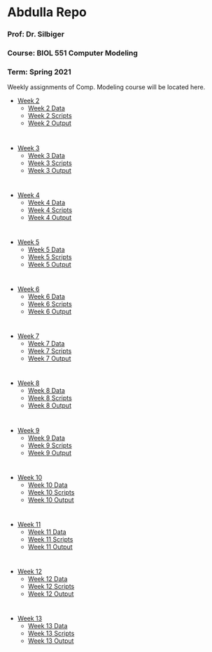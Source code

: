 # Abdulla Repo
### Prof: Dr. Silbiger
### Course: BIOL 551 Computer Modeling
### Term: Spring 2021
Weekly assignments of Comp. Modeling course will be located here. 
 * [Week 2](https://github.com/Biol551-CSUN/Abdulla/tree/main/Week_2)
   * [Week 2 Data](https://github.com/Biol551-CSUN/Abdulla/tree/main/Week_2/Data)
   * [Week 2 Scripts](https://github.com/Biol551-CSUN/Abdulla/tree/main/Week_2/Scripts)
   * [Week 2 Output](https://github.com/Biol551-CSUN/Abdulla/tree/main/Week_2/Output)
#
 * [Week 3](https://github.com/Biol551-CSUN/Abdulla/tree/main/Week_3)
   * [Week 3 Data](https://github.com/Biol551-CSUN/Abdulla/tree/main/Week_3/Data)
   * [Week 3 Scripts](https://github.com/Biol551-CSUN/Abdulla/tree/main/Week_3/Scripts)
   * [Week 3 Output](https://github.com/Biol551-CSUN/Abdulla/tree/main/Week_3/Output)
#
 * [Week 4](https://github.com/Biol551-CSUN/Abdulla/tree/main/Week_4)
   * [Week 4 Data](https://github.com/Biol551-CSUN/Abdulla/tree/main/Week_4/Data)
   * [Week 4 Scripts](https://github.com/Biol551-CSUN/Abdulla/tree/main/Week_4/Scripts)
   * [Week 4 Output](https://github.com/Biol551-CSUN/Abdulla/tree/main/Week_4/Output)
#
 * [Week 5](https://github.com/Biol551-CSUN/Abdulla/tree/main/Week_5)
   * [Week 5 Data](https://github.com/Biol551-CSUN/Abdulla/tree/main/Week_5/Data)
   * [Week 5 Scripts](https://github.com/Biol551-CSUN/Abdulla/tree/main/Week_5/Scripts)
   * [Week 5 Output](https://github.com/Biol551-CSUN/Abdulla/tree/main/Week_5/Output)
#
 * [Week 6](https://github.com/Biol551-CSUN/Abdulla/tree/main/Week_6)
   * [Week 6 Data](https://github.com/Biol551-CSUN/Abdulla/tree/main/Week_6/Data)
   * [Week 6 Scripts](https://github.com/Biol551-CSUN/Abdulla/tree/main/Week_6/Scripts)
   * [Week 6 Output](https://github.com/Biol551-CSUN/Abdulla/tree/main/Week_6/Output)
#
 * [Week 7](https://github.com/Biol551-CSUN/Abdulla/tree/main/Week_7)
   * [Week 7 Data](https://github.com/Biol551-CSUN/Abdulla/tree/main/Week_7/Data)
   * [Week 7 Scripts](https://github.com/Biol551-CSUN/Abdulla/tree/main/Week_7/Scripts)
   * [Week 7 Output](https://github.com/Biol551-CSUN/Abdulla/tree/main/Week_7/Output)
#
 * [Week 8](https://github.com/Biol551-CSUN/Abdulla/tree/main/Week_8)
   * [Week 8 Data](https://github.com/Biol551-CSUN/Abdulla/tree/main/Week_8/Data)
   * [Week 8 Scripts](https://github.com/Biol551-CSUN/Abdulla/tree/main/Week_8/Scripts)
   * [Week 8 Output](https://github.com/Biol551-CSUN/Abdulla/tree/main/Week_8/Output)
#
 * [Week 9](https://github.com/Biol551-CSUN/Abdulla/tree/main/Week_9)
   * [Week 9 Data](https://github.com/Biol551-CSUN/Abdulla/tree/main/Week_9/Data)
   * [Week 9 Scripts](https://github.com/Biol551-CSUN/Abdulla/tree/main/Week_9/Scripts)
   * [Week 9 Output](https://github.com/Biol551-CSUN/Abdulla/tree/main/Week_9/Output)
#
 * [Week 10](https://github.com/Biol551-CSUN/Abdulla/tree/main/Week_10)
   * [Week 10 Data](https://github.com/Biol551-CSUN/Abdulla/tree/main/Week_10/Data)
   * [Week 10 Scripts](https://github.com/Biol551-CSUN/Abdulla/tree/main/Week_10/Scripts)
   * [Week 10 Output](https://github.com/Biol551-CSUN/Abdulla/tree/main/Week_10/Output)
#
 * [Week 11](https://github.com/Biol551-CSUN/Abdulla/tree/main/Week_11)
   * [Week 11 Data](https://github.com/Biol551-CSUN/Abdulla/tree/main/Week_11/Data)
   * [Week 11 Scripts](https://github.com/Biol551-CSUN/Abdulla/tree/main/Week_11/Scripts)
   * [Week 11 Output](https://github.com/Biol551-CSUN/Abdulla/tree/main/Week_11/Output)
#
 * [Week 12](https://github.com/Biol551-CSUN/Abdulla/tree/main/Week_12)
   * [Week 12 Data](https://github.com/Biol551-CSUN/Abdulla/tree/main/Week_12/Data)
   * [Week 12 Scripts](https://github.com/Biol551-CSUN/Abdulla/tree/main/Week_12/Scripts)
   * [Week 12 Output](https://github.com/Biol551-CSUN/Abdulla/tree/main/Week_12/Output)
#
 * [Week 13](https://github.com/Biol551-CSUN/Abdulla/tree/main/Week_13)
   * [Week 13 Data](https://github.com/Biol551-CSUN/Abdulla/tree/main/Week_13/Data)
   * [Week 13 Scripts](https://github.com/Biol551-CSUN/Abdulla/tree/main/Week_13/Scripts)
   * [Week 13 Output](https://github.com/Biol551-CSUN/Abdulla/tree/main/Week_13/Output)

